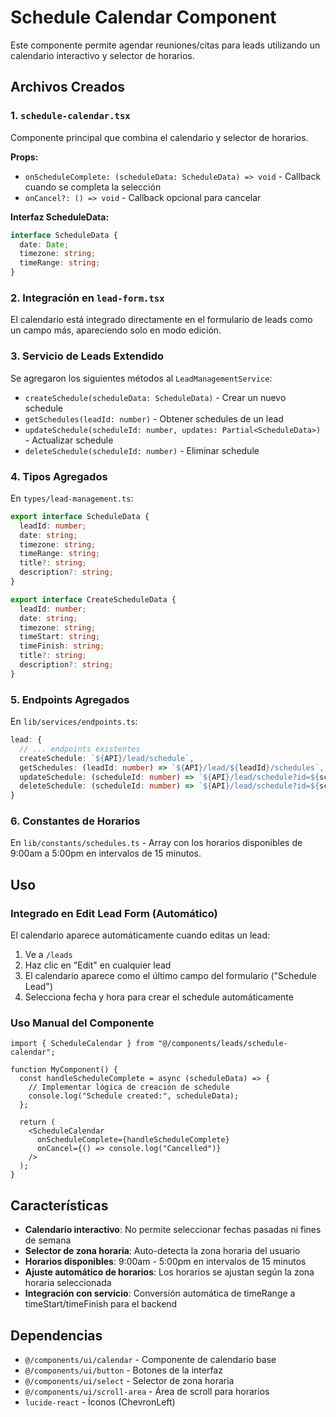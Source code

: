 # Schedule Calendar Component

Este componente permite agendar reuniones/citas para leads utilizando un calendario interactivo y selector de horarios.

## Archivos Creados

### 1. `schedule-calendar.tsx`

Componente principal que combina el calendario y selector de horarios.

**Props:**

- `onScheduleComplete: (scheduleData: ScheduleData) => void` - Callback cuando se completa la selección
- `onCancel?: () => void` - Callback opcional para cancelar

**Interfaz ScheduleData:**

```typescript
interface ScheduleData {
  date: Date;
  timezone: string;
  timeRange: string;
}
```

### 2. Integración en `lead-form.tsx`

El calendario está integrado directamente en el formulario de leads como un campo más, apareciendo solo en modo edición.

### 3. Servicio de Leads Extendido

Se agregaron los siguientes métodos al `LeadManagementService`:

- `createSchedule(scheduleData: ScheduleData)` - Crear un nuevo schedule
- `getSchedules(leadId: number)` - Obtener schedules de un lead
- `updateSchedule(scheduleId: number, updates: Partial<ScheduleData>)` - Actualizar schedule
- `deleteSchedule(scheduleId: number)` - Eliminar schedule

### 4. Tipos Agregados

En `types/lead-management.ts`:

```typescript
export interface ScheduleData {
  leadId: number;
  date: string;
  timezone: string;
  timeRange: string;
  title?: string;
  description?: string;
}

export interface CreateScheduleData {
  leadId: number;
  date: string;
  timezone: string;
  timeStart: string;
  timeFinish: string;
  title?: string;
  description?: string;
}
```

### 5. Endpoints Agregados

En `lib/services/endpoints.ts`:

```typescript
lead: {
  // ... endpoints existentes
  createSchedule: `${API}/lead/schedule`,
  getSchedules: (leadId: number) => `${API}/lead/${leadId}/schedules`,
  updateSchedule: (scheduleId: number) => `${API}/lead/schedule?id=${scheduleId}`,
  deleteSchedule: (scheduleId: number) => `${API}/lead/schedule?id=${scheduleId}`,
}
```

### 6. Constantes de Horarios

En `lib/constants/schedules.ts` - Array con los horarios disponibles de 9:00am a 5:00pm en intervalos de 15 minutos.

## Uso

### Integrado en Edit Lead Form (Automático)

El calendario aparece automáticamente cuando editas un lead:

1. Ve a `/leads`
2. Haz clic en "Edit" en cualquier lead
3. El calendario aparece como el último campo del formulario ("Schedule Lead")
4. Selecciona fecha y hora para crear el schedule automáticamente

### Uso Manual del Componente

```tsx
import { ScheduleCalendar } from "@/components/leads/schedule-calendar";

function MyComponent() {
  const handleScheduleComplete = async (scheduleData) => {
    // Implementar lógica de creación de schedule
    console.log("Schedule created:", scheduleData);
  };

  return (
    <ScheduleCalendar
      onScheduleComplete={handleScheduleComplete}
      onCancel={() => console.log("Cancelled")}
    />
  );
}
```

## Características

- **Calendario interactivo**: No permite seleccionar fechas pasadas ni fines de semana
- **Selector de zona horaria**: Auto-detecta la zona horaria del usuario
- **Horarios disponibles**: 9:00am - 5:00pm en intervalos de 15 minutos
- **Ajuste automático de horarios**: Los horarios se ajustan según la zona horaria seleccionada
- **Integración con servicio**: Conversión automática de timeRange a timeStart/timeFinish para el backend

## Dependencias

- `@/components/ui/calendar` - Componente de calendario base
- `@/components/ui/button` - Botones de la interfaz
- `@/components/ui/select` - Selector de zona horaria
- `@/components/ui/scroll-area` - Área de scroll para horarios
- `lucide-react` - Íconos (ChevronLeft)

